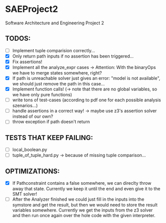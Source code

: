 # SAEProject2
Software Architecture and Engineering Project 2

TODOS:
------
- [ ] Implement tuple comparision correctly...
- [x] Only return path inputs if no assertion has been triggered...
- [x] Fix assertions!
- [x] Implement all the analyze_expr cases -> Attention: With the binaryOps we have to merge states somewhere, right?
- [x] If path is unreachable solver just gives an error: "model is not available", we should just remove the path in this case...
- [x] Implement function calls! (-> note that there are no global variables, so we have only pure functions)
- [ ] write tons of test-cases (according to pdf one for each possible analysis szenarios...)
- [ ] handle assertions in a correct way! -> maybe use z3's assertion solver instead of our own?
- [ ] throw exception if path doesn't return

TESTS THAT KEEP FAILING:
-----------------------
- [ ] local_boolean.py
- [ ] tuple_of_tuple_hard.py -> because of missing tuple comparison...

OPTIMIZATIONS:
--------------
- [x] If Pathconstraint contains a false somewhere, we can direclty throw away that state. Currently we keep it until the end and even give it to the SMT solver!
- [ ] After the Analyzer finished we could just fill in the inputs into the symstore and get the result, but then we would need to store the result variables somewhere. Currently we get the inputs from the z3 solver and then run once again over the hole code with the given interpreter.
